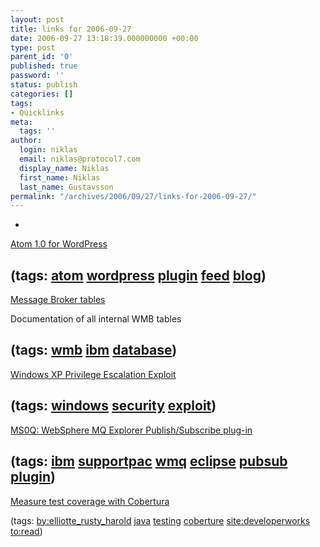 ```yaml
---
layout: post
title: links for 2006-09-27
date: 2006-09-27 13:18:39.000000000 +00:00
type: post
parent_id: '0'
published: true
password: ''
status: publish
categories: []
tags:
- Quicklinks
meta:
  tags: ''
author:
  login: niklas
  email: niklas@protocol7.com
  display_name: Niklas
  first_name: Niklas
  last_name: Gustavsson
permalink: "/archives/2006/09/27/links-for-2006-09-27/"
---
```

- 
[Atom 1.0 for WordPress](http://benjamin.smedbergs.us/wordpress-atom-1.0/)

(tags: [atom](http://del.icio.us/protocol7/atom) [wordpress](http://del.icio.us/protocol7/wordpress) [plugin](http://del.icio.us/protocol7/plugin) [feed](http://del.icio.us/protocol7/feed) [blog](http://del.icio.us/protocol7/blog))
- 
[Message Broker tables](http://publib.boulder.ibm.com/infocenter/wmbhelp/v6r0m0/index.jsp?topic=/com.ibm.etools.mft.doc/an20140_.htm)

Documentation of all internal WMB tables

(tags: [wmb](http://del.icio.us/protocol7/wmb) [ibm](http://del.icio.us/protocol7/ibm) [database](http://del.icio.us/protocol7/database))
- 
[Windows XP Privilege Escalation Exploit](http://passivemode.net/updates/2006/6/5/windows-xp-privilege-escalation-exploit.html)

(tags: [windows](http://del.icio.us/protocol7/windows) [security](http://del.icio.us/protocol7/security) [exploit](http://del.icio.us/protocol7/exploit))
- 
[MS0Q: WebSphere MQ Explorer Publish/Subscribe plug-in](http://www-1.ibm.com/support/docview.wss?rs=171&uid=swg24013508&loc=en_US&cs=utf-8&lang=en)

(tags: [ibm](http://del.icio.us/protocol7/ibm) [supportpac](http://del.icio.us/protocol7/supportpac) [wmq](http://del.icio.us/protocol7/wmq) [eclipse](http://del.icio.us/protocol7/eclipse) [pubsub](http://del.icio.us/protocol7/pubsub) [plugin](http://del.icio.us/protocol7/plugin))
- 
[Measure test coverage with Cobertura](http://www-128.ibm.com/developerworks/java/library/j-cobertura/)

(tags: [by:elliotte\_rusty\_harold](http://del.icio.us/protocol7/by:elliotte_rusty_harold) [java](http://del.icio.us/protocol7/java) [testing](http://del.icio.us/protocol7/testing) [coberture](http://del.icio.us/protocol7/coberture) [site:developerworks](http://del.icio.us/protocol7/site:developerworks) [to:read](http://del.icio.us/protocol7/to:read))
